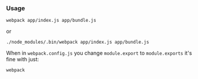 ### Usage

    webpack app/index.js app/bundle.js
or

    ./node_modules/.bin/webpack app/index.js app/bundle.js


When in `webpack.config.js` you change `module.export` to `module.exports` it's fine with just:

    webpack